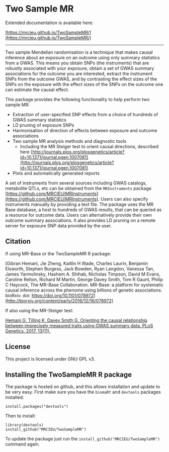 # Two Sample MR

Extended documentation is available here:

[https://mrcieu.github.io/TwoSampleMR/](https://mrcieu.github.io/TwoSampleMR/)

* * *

Two sample Mendelian randomisation is a technique that makes causal inference about an exposure on an outcome using only summary statistics from a GWAS. This means you obtain SNPs (the instruments) that are robustly associated with your exposure, obtain a set of GWAS summary associations for the outcome you are interested, extract the instrument SNPs from the outcome GWAS, and by contrasting the effect sizes of the SNPs on the exposure with the effect sizes of the SNPs on the outcome one can estimate the causal effect.

This package provides the following functionality to help perform two sample MR:

- Extraction of user-specified SNP effects from a choice of hundreds of GWAS summary statistics
- LD pruning of exposure SNPs
- Harmonisation of direction of effects between exposure and outcome associations
- Two sample MR analysis methods and diagnostic tools
	- Including the MR Steiger test to orient causal directions, described here [http://journals.plos.org/plosgenetics/article?id=10.1371/journal.pgen.1007081](http://journals.plos.org/plosgenetics/article?id=10.1371/journal.pgen.1007081)
- Plots and automatically generated reports


A set of instruments from several sources including GWAS catalogs, metabolite QTLs, etc can be obtained from the `MRInstruments` package [https://github.com/MRCIEU/MRInstruments](https://github.com/MRCIEU/MRInstruments). Users can also specify instruments manually by providing a text file. The package uses the MR Base database, a host to hundreds of GWAS results, that can be queried as a resource for outcome data. Users can alternatively provide their own outcome summary associations. It also provides LD pruning on a remote server for exposure SNP data provided by the user.

## Citation

If using MR-Base or the TwoSampleMR R package:

[Gibran Hemani, Jie Zheng, Kaitlin H Wade, Charles Laurin, Benjamin Elsworth, Stephen Burgess, Jack Bowden, Ryan Langdon, Vanessa Tan, James Yarmolinsky, Hashem A. Shihab, Nicholas Timpson, David M Evans, Caroline Relton, Richard M Martin, George Davey Smith, Tom R Gaunt, Philip C Haycock, The MR-Base Collaboration.
MR-Base: a platform for systematic causal inference across the phenome using billions of genetic associations. 
bioRxiv. doi: https://doi.org/10.1101/078972](http://biorxiv.org/content/early/2016/12/16/078972)

If also using the MR-Steiger test:

[Hemani G, Tilling K, Davey Smith G. 
Orienting the causal relationship between imprecisely measured traits using GWAS summary data. 
PLoS Genetics. 2017. 13(11).](http://journals.plos.org/plosgenetics/article?id=10.1371/journal.pgen.1007081)

## License

This project is licensed under GNU GPL v3.

## Installing the TwoSampleMR R package

The package is hosted on github, and this allows installation and update to be very easy. First make sure you have the `biomaRt` and `devtools` packages installed:

    install.packages("devtools")

Then to install:

    library(devtools)
    install_github("MRCIEU/TwoSampleMR")

To update the package just run the `install_github("MRCIEU/TwoSampleMR")` command again.
